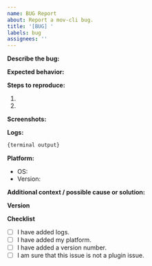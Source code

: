 ```yaml
---
name: BUG Report
about: Report a mov-cli bug.
title: '[BUG] '
labels: bug
assignees: ''
---
```


<!-- Please refrain from reporting plugin specific issues here, report those issues to the plugins themsevles. -->

**Describe the bug:**
<!-- A clear and concise description of what the bug is. Explain the steps that you took leading up to the bug to help aid in recreating it. -->

**Expected behavior:**
<!-- A clear and concise description of what you expected to happen. -->

**Steps to reproduce:**
<!-- List down the steps to reproduce this bug. -->

1. <!-- First step here -->
2. <!-- Second step here -->

**Screenshots:**
<!-- If applicable, add screenshots to help explain your problem. -->

**Logs:**
<!-- 
Paste the full terminal output here.

Run mov-cli with the "--debug" flag to retrive more logs.
WARNING: This may leak sensative information such as IPs and potential confidential information stored in the mov-cli config.toml file. BE SURE to remove those details.
-->

```python
{terminal output}
```

**Platform:**
<!-- please complete the following information -->
 - OS: <!-- Platform (e.g. Windows) -->
 - Version: <!-- OS version -->

**Additional context / possible cause or solution:**
<!-- Add any other context about the problem here or possible causes and solutions. -->

**Version**
<!-- If you don't use the latest Version and create a Bug-Report, it may be closed or left unanswered. -->

**Checklist**
- [ ] I have added logs.
- [ ] I have added my platform.
- [ ] I have added a version number.
- [ ] I am sure that this issue is not a plugin issue.

<!-- NOTE: If you don't use this issue template, we will close your issue. -->
